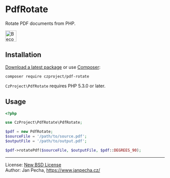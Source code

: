 
# PdfRotate

Rotate PDF documents from PHP.

<a href="https://www.patreon.com/bePatron?u=9680759"><img src="https://c5.patreon.com/external/logo/become_a_patron_button.png" alt="Become a Patron!" height="35"></a>


## Installation

[Download a latest package](https://github.com/czproject/pdf-rotate/releases) or use [Composer](http://getcomposer.org/):

```
composer require czproject/pdf-rotate
```

`CzProject\PdfRotate` requires PHP 5.3.0 or later.


## Usage


``` php
<?php

use CzProject\PdfRotate\PdfRotate;

$pdf = new PdfRotate;
$sourceFile = '/path/to/source.pdf';
$outputFile = '/path/to/output.pdf';

$pdf->rotatePdf($sourceFile, $outputFile, $pdf::DEGREES_90);
```

------------------------------

License: [New BSD License](license.md)
<br>Author: Jan Pecha, https://www.janpecha.cz/
